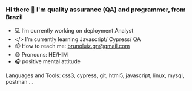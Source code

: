### Hi there 👋 I'm quality assurance (QA) and programmer, from Brazil


- 💻 I’m currently working on deployment Analyst 
- </> I’m currently learning Javascript/ Cypress/ QA
- 📫 How to reach me: brunoluiz.gn@gmail.com
- 😄 Pronouns: HE/HIM
- 🎧 positive mental attitude

Languages and Tools:
css3, cypress, git, html5, javascript, linux, mysql, postman ...
